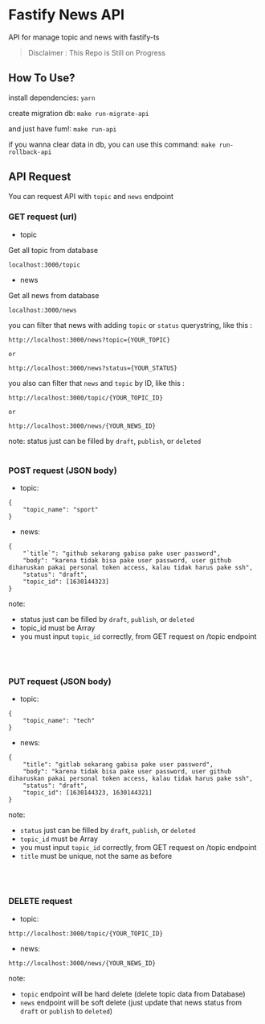 # Fastify News API

API for manage topic and news with fastify-ts

> Disclaimer : This Repo is Still on Progress

## How To Use?

install dependencies:
`yarn`

create migration db:
`make run-migrate-api`

and just have fum!:
`make run-api`


if you wanna clear data in db, you can use this command:
`make run-rollback-api`


## API Request
You can request API with `topic` and `news` endpoint

### GET request (url)
 - topic

Get all topic from database
```
localhost:3000/topic
```
 - news
 
 Get all news from database
```
localhost:3000/news
```
you can filter that news with adding `topic` or `status` querystring, like this :

```
http://localhost:3000/news?topic={YOUR_TOPIC}

or 

http://localhost:3000/news?status={YOUR_STATUS} 
```

you also can filter that `news` and `topic` by ID, like this :

```
http://localhost:3000/topic/{YOUR_TOPIC_ID}

or 

http://localhost:3000/news/{YOUR_NEWS_ID}
```
note: status just can be filled by `draft`, `publish`, or `deleted`
<br/>
<br/>

### POST request (JSON body)
- topic:
```
{
	"topic_name": "sport"
}
```

- news:
```
{
	"`title`": "github sekarang gabisa pake user password",
	"body": "karena tidak bisa pake user password, user github diharuskan pakai personal token access, kalau tidak harus pake ssh",
	"status": "draft",
	"topic_id": [1630144323]
}
```
note: 
- status just can be filled by `draft`, `publish`, or `deleted`
- topic_id must be Array
- you must input `topic_id` correctly, from GET request on /topic endpoint  
<br/>
<br/>

### PUT request (JSON body)
- topic:
```
{
	"topic_name": "tech"
}
```

- news:
```
{
	"title": "gitlab sekarang gabisa pake user password",
	"body": "karena tidak bisa pake user password, user github diharuskan pakai personal token access, kalau tidak harus pake ssh",
	"status": "draft",
	"topic_id": [1630144323, 1630144321]
}
```
note: 
- `status` just can be filled by `draft`, `publish`, or `deleted`
- `topic_id` must be Array
- you must input `topic_id` correctly, from GET request on /topic endpoint 
- `title` must be unique, not the same as before
<br/>
<br/>

### DELETE request 
- topic:
```
http://localhost:3000/topic/{YOUR_TOPIC_ID}
```

- news:
```
http://localhost:3000/news/{YOUR_NEWS_ID}
```
note:
- `topic` endpoint will be hard delete (delete topic data from Database)
- `news` endpoint will be soft delete (just update that news status from `draft` or `publish` to `deleted`)